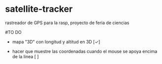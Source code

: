 # satellite-tracker
rastreador de GPS para la rasp, proyecto de feria de ciencias

#TO DO
 - mapa "3D" con longitud y altitud en 3D [✓]

 - hacer que muestre las coordenadas cuando el mouse se apoya encima de la linea [ ] 

